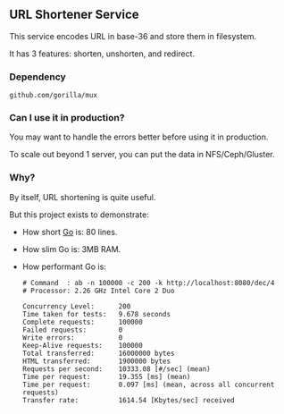 ## URL Shortener Service

This service encodes URL in base-36 and store them in filesystem.

It has 3 features: shorten, unshorten, and redirect.


### Dependency

`github.com/gorilla/mux`

### Can I use it in production?

You may want to handle the errors better before using it in production.

To scale out beyond 1 server, you can put the data in NFS/Ceph/Gluster.

### Why?

By itself, URL shortening is quite useful.

But this project exists to demonstrate:

* How short [Go](http://golang.org/) is: 80 lines.

* How slim Go is: 3MB RAM.

* How performant Go is:
    ```
    # Command  : ab -n 100000 -c 200 -k http://localhost:8080/dec/4
    # Processor: 2.26 GHz Intel Core 2 Duo

    Concurrency Level:      200
    Time taken for tests:   9.678 seconds
    Complete requests:      100000
    Failed requests:        0
    Write errors:           0
    Keep-Alive requests:    100000
    Total transferred:      16000000 bytes
    HTML transferred:       1900000 bytes
    Requests per second:    10333.08 [#/sec] (mean)
    Time per request:       19.355 [ms] (mean)
    Time per request:       0.097 [ms] (mean, across all concurrent requests)
    Transfer rate:          1614.54 [Kbytes/sec] received
    ```